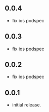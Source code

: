 ## 0.0.4

* fix ios podspec

## 0.0.3

* fix ios podspec

## 0.0.2

* fix ios podspec

## 0.0.1

* initial release.
